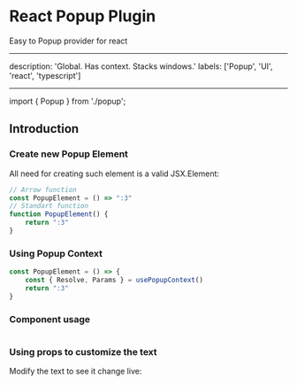 # React Popup Plugin

Easy to Popup provider for react

---

description: 'Global. Has context. Stacks windows.' labels: ['Popup', 'UI', 'react', 'typescript']

---

import { Popup } from './popup';

## Introduction

### Create new Popup Element

All need for creating such element is a valid JSX.Element:

```js
// Arrow function
const PopupElement = () => ":3"
// Standart function
function PopupElement() {
	return ":3"
}
```

### Using Popup Context

```js
const PopupElement = () => {
	const { Resolve, Params } = usePopupContext()
	return ":3"
}
```

### Component usage

```tsx

```

### Using props to customize the text

Modify the text to see it change live:

```tsx live

```
